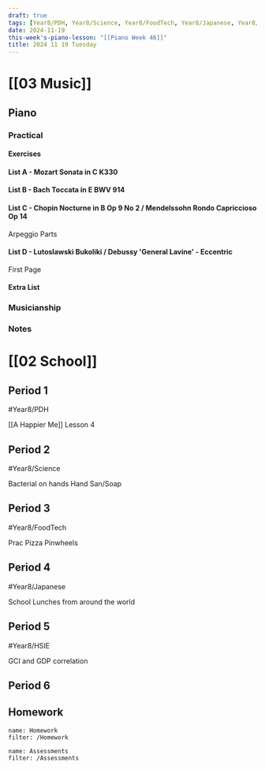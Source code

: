 ```yaml
---
draft: true
tags: [Year8/PDH, Year8/Science, Year8/FoodTech, Year8/Japanese, Year8/HSIE]
date: 2024-11-19
this-week's-piano-lesson: "[[Piano Week 46]]"
title: 2024 11 19 Tuesday
---
```


# [[03 Music]]

## Piano

### Practical

#### Exercises

#### List A - Mozart Sonata in C K330

#### List B - Bach Toccata in E BWV 914

#### List C - Chopin Nocturne in B Op 9 No 2 / Mendelssohn Rondo Capriccioso Op 14

Arpeggio Parts

#### List D - Lutoslawski Bukoliki / Debussy 'General Lavine' - Eccentric

First Page

#### Extra List

### Musicianship

### Notes

# [[02 School]]

## Period 1

#Year8/PDH

[[A Happier Me]] Lesson 4

## Period 2

#Year8/Science

Bacterial on hands Hand San/Soap

## Period 3

#Year8/FoodTech

Prac Pizza Pinwheels

## Period 4

#Year8/Japanese

School Lunches from around the world

## Period 5

#Year8/HSIE

GCI and GDP correlation

## Period 6

## Homework

```todoist
name: Homework
filter: /Homework
```

```todoist
name: Assessments
filter: /Assessments
```
